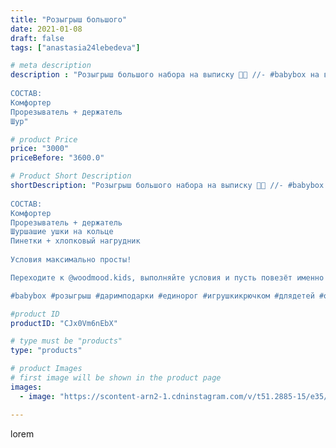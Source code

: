 ```yaml
---
title: "Розыгрыш большого"
date: 2021-01-08
draft: false
tags: ["anastasia24lebedeva"]

# meta description
description : "Розыгрыш большого набора на выписку 👶🏼 //- #babybox на выбор (примерные наборы в карусели) у @woodmood.kids 
⠀
СОСТАВ:⠀
Комфортер 
Прорезыватель + держатель
Шур"

# product Price
price: "3000"
priceBefore: "3600.0"

# Product Short Description
shortDescription: "Розыгрыш большого набора на выписку 👶🏼 //- #babybox на выбор (примерные наборы в карусели) у @woodmood.kids 
⠀
СОСТАВ:⠀
Комфортер 
Прорезыватель + держатель
Шуршашие ушки на кольце⠀
Пинетки + хлопковый нагрудник
⠀⠀
Условия максимально просты!⠀⠀

Переходите к @woodmood.kids, выполняйте условия и пусть повезёт именно Вам🤞

#babybox #розыгрыш #даримподарки #единорог #игрушкикрючком #длядетей #оленькрючком #еноткрючком #комфортер"

#product ID
productID: "CJx0Vm6nEbX"

# type must be "products"
type: "products"

# product Images
# first image will be shown in the product page
images:
  - image: "https://scontent-arn2-1.cdninstagram.com/v/t51.2885-15/e35/136336616_398818244758339_1822211319841454880_n.jpg?se=7&tp=1&_nc_ht=scontent-arn2-1.cdninstagram.com&_nc_cat=107&_nc_ohc=_rKpVXFISF4AX8vww6u&ccb=7-4&oh=549f4ef21d0403371bfa95af9546706b&oe=6082EB05&ig_cache_key=MjQ4MTk5NTA1Mjk3MDk1MjQwNw%3D%3D.2-ccb7-4"

---
```

lorem
